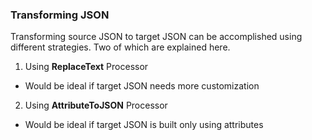 ### Transforming JSON

Transforming source JSON to target JSON can be accomplished using different strategies. Two of which are explained here.
1. Using **ReplaceText** Processor
  - Would be ideal if target JSON needs more customization
2. Using **AttributeToJSON** Processor
  - Would be ideal if target JSON is built only using attributes